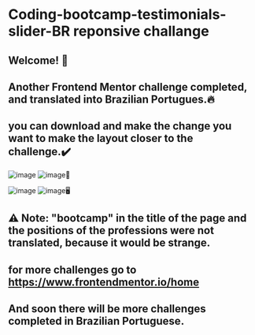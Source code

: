 # Coding-bootcamp-testimonials-slider-BR reponsive challange
## Welcome! 👋
## Another Frontend Mentor challenge completed, and translated into Brazilian Portugues.🔥
## you can download and make the change you want to make the layout closer to the challenge.✔️
![image](https://user-images.githubusercontent.com/94203956/193421575-ceaa28f4-1c72-40d9-8037-be729a5caa64.png)
![image](https://user-images.githubusercontent.com/94203956/193421584-c4d4735d-9835-45fb-b3b7-602435e0b603.png)📱

![image](https://user-images.githubusercontent.com/94203956/193421604-604e4d83-ddf6-4f3b-9899-46b698bed2ae.png)
![image](https://user-images.githubusercontent.com/94203956/193421609-6be32b91-c3fe-4fa1-afa3-5a495c8057bb.png)🖥️

## ⚠️ Note: "bootcamp" in the title of the page and the positions of the professions were not translated, because it would be strange.
## for more challenges go to https://www.frontendmentor.io/home
## And soon there will be more challenges completed in Brazilian Portuguese.
